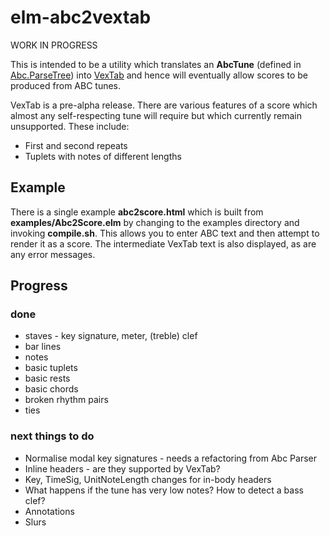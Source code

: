 elm-abc2vextab
==============

WORK IN PROGRESS

This is intended to be a utility which translates an __AbcTune__ (defined in [Abc.ParseTree](https://github.com/newlandsvalley/elm-abc-parser/blob/master/src/Abc/ParseTree.elm)) into [VexTab](http://www.vexflow.com/vextab/tutorial.html) and hence will eventually allow scores to be produced from ABC tunes.

VexTab is a pre-alpha release.  There are various features of a score which almost any self-respecting tune will require but which currently remain unsupported.  These include:

* First and second repeats
* Tuplets with notes of different lengths

## Example


There is a single example __abc2score.html__ which is built from __examples/Abc2Score.elm__ by changing to the examples directory and invoking __compile.sh__.  This allows you to enter ABC text and then attempt to render it as a score.  The intermediate VexTab text is also displayed, as are any error messages.

## Progress

### done

* staves - key signature, meter, (treble) clef
* bar lines
* notes
* basic tuplets
* basic rests
* basic chords
* broken rhythm pairs
* ties

### next things to do

* Normalise modal key signatures - needs a refactoring from Abc Parser
* Inline headers - are they supported by VexTab?
* Key, TimeSig, UnitNoteLength changes for in-body headers
* What happens if the tune has very low notes?  How to detect a bass clef?
* Annotations
* Slurs
